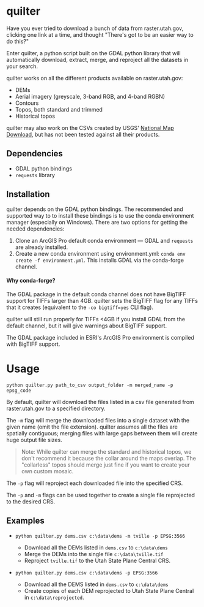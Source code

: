 # quilter

Have you ever tried to download a bunch of data from raster.utah.gov, clicking one link at a time, and thought "There's got to be an easier way to do this?"

Enter quilter, a python script built on the GDAL python library that will automatically download, extract, merge, and reproject all the datasets in your search.

quilter works on all the different products available on raster.utah.gov:
* DEMs
* Aerial imagery (greyscale, 3-band RGB, and 4-band RGBN)
* Contours
* Topos, both standard and trimmed
* Historical topos

quilter may also work on the CSVs created by USGS' [National Map Download](https://viewer.nationalmap.gov/basic/), but has not been tested against all their products.

## Dependencies

* GDAL python bindings
* `requests` library

## Installation

quilter depends on the GDAL python bindings. The recommended and supported way to to install these bindings is to use the conda environment manager (especially on Windows). There are two options for getting the needed dependencies:

1. Clone an ArcGIS Pro default conda environment — GDAL and `requests` are already installed.
1. Create a new conda environment using environment.yml: `conda env create -f environment.yml`. This installs GDAL via the conda-forge channel.

#### Why conda-forge?

The GDAL package in the default conda channel does not have BigTIFF support for TIFFs larger than 4GB. quilter sets the BigTIFF flag for any TIFFs that it creates (equivalent to the `-co bigtiff=yes` CLI flag).

quilter will still run properly for TIFFs <4GB if you install GDAL from the default channel, but it will give warnings about BigTIFF support.

The GDAL package included in ESRI's ArcGIS Pro environment is compiled with BigTIFF support.

# Usage

`python quilter.py path_to_csv output_folder -m merged_name -p epsg_code`

By default, quilter will download the files listed in a csv file generated from raster.utah.gov to a specified directory.

The `-m` flag will merge the downloaded files into a single dataset with the given name (omit the file extension). quilter assumes all the files are spatially contiguous; merging files with large gaps between them will create huge output file sizes.

>Note: While quilter can merge the standard and historical topos, we don't recommend it because the collar around the maps overlap. The "collarless" topos should merge just fine if you want to create your own custom mosaic.

The `-p` flag will reproject each downloaded file into the specified CRS. 

The `-p` and `-m` flags can be used together to create a single file reprojected to the desired CRS.

## Examples

* `python quilter.py dems.csv c:\data\dems -m tville -p EPSG:3566`
  * Download all the DEMs listed in `dems.csv` to `c:\data\dems`
  * Merge the DEMs into the single file `c:\data\tville.tif`
  * Reproject `tville.tif` to the Utah State Plane Central CRS.

* `python quilter.py dems.csv c:\data\dems -p EPSG:3566`
  * Download all the DEMS listed in `dems.csv` to `c:\data\dems`
  * Create copies of each DEM reprojected to Utah State Plane Central in `c:\data\reprojected`.
